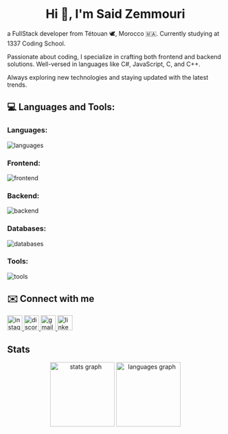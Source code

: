 <h1 align="center">Hi 👋, I'm Said Zemmouri</h1>


<p align="left"> a FullStack developer from Tétouan 🕊️, Morocco 🇲🇦. Currently studying at 1337 Coding School.

Passionate about coding, I specialize in crafting both frontend and backend solutions. Well-versed in languages like C#, JavaScript, C, and C++.

Always exploring new technologies and staying updated with the latest trends. </p>

## 💻 Languages and Tools:
### Languages:
<img src="https://skillicons.dev/icons?i=cs,c,cpp,javascript&theme=dark" alt="languages"/>

### Frontend:
<img src="https://skillicons.dev/icons?i=html,css,sass,tailwind,react,redux,materialui,vite&theme=dark" alt="frontend"/>

### Backend:
<img src="https://skillicons.dev/icons?i=dotnet&theme=dark" alt="backend"/>

### Databases:
<img src="https://skillicons.dev/icons?i=mysql&theme=dark" alt="databases"/>

### Tools:
<img src="https://skillicons.dev/icons?i=postman,vscode,git,github&theme=dark" alt="tools"/>

## ✉️ Connect with me
<div align="left">
  <a href="https://www.instagram.com/szemmouri" target="_blank">
    <img src="https://img.shields.io/static/v1?message=Instagram&logo=instagram&label=&color=E4405F&logoColor=white&labelColor=&style=for-the-badge" height="35" alt="instagram logo" />
  </a>
  <a href="https://discord.com/users/szemmouri" target="_blank">
    <img src="https://img.shields.io/static/v1?message=Discord&logo=discord&label=&color=7289DA&logoColor=white&labelColor=&style=for-the-badge" height="35" alt="discord logo" />
  </a>
  <a href="mailto:contact@szemmouri.com">
    <img src="https://img.shields.io/static/v1?message=Gmail&logo=gmail&label=&color=D14836&logoColor=white&labelColor=&style=for-the-badge" height="35" alt="gmail logo" />
  </a>
  <a href="https://www.linkedin.com/in/szemmouri" target="_blank">
    <img src="https://img.shields.io/static/v1?message=LinkedIn&logo=linkedin&label=&color=0077B5&logoColor=white&labelColor=&style=for-the-badge" height="35" alt="linkedin logo" />
  </a>
</div>



## Stats

<div align="center">
  <img src="https://github-readme-stats.vercel.app/api?username=szemmouri&hide_title=false&hide_rank=false&show_icons=true&include_all_commits=true&count_private=true&disable_animations=false&theme=dracula&locale=en&hide_border=false" height="150" alt="stats graph"  />
  <img src="https://github-readme-stats.vercel.app/api/top-langs?username=szemmouri&locale=en&hide_title=false&layout=compact&card_width=320&langs_count=5&theme=dracula&hide_border=false" height="150" alt="languages graph"  />
</div>
